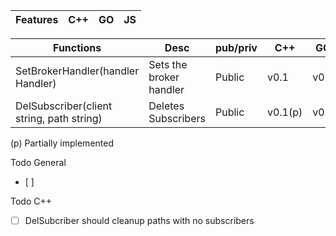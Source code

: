 Features |C++ | GO | JS
---|---|---|---








Functions | Desc| pub/priv |C++ | GO |JS |NOTES
---|---|---|---|---|---|---
SetBrokerHandler(handler Handler)| Sets the broker handler|Public|v0.1|v0.1|v0.1
DelSubscriber(client string, path string)| Deletes Subscribers |Public|v0.1(p)|v0.1|v0.1

(p) Partially implemented


Todo General
- [ ] 

Todo C++
- [ ] DelSubcriber should cleanup paths with no subscribers
